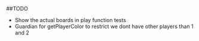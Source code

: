##TODO 
- Show the actual boards in play function tests
- Guardian for getPlayerColor to restrict we dont have other players than 1 and 2